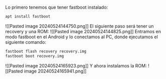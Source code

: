 Lo primero tenemos que tener fastboot instalado:
```bash
apt install fastboot
```
![[Pasted image 20240524144750.png]]
El siguiente paso será tener un recovery y una ROM:
![[Pasted image 20240524144825.png]]
Entramos en modo fastboot en el Android y lo conectamos al PC, donde ejecutamos el siguiente comando:
```bash
fastboot flash recovery recovery.img
fastboot boot recovery.img
```
![[Pasted image 20240524165923.png]]
Y ahora instalamos la ROM:
![[Pasted image 20240524165941.png]]
